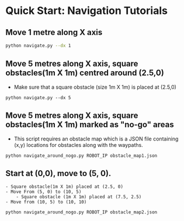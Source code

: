 # Quick Start: Navigation Tutorials


## Move 1 metre along X axis
```bash
python navigate.py --dx 1
```

## Move 5 metres along X axis, square obstacles(1m X 1m) centred around (2.5,0)
- Make sure that a square obstacle (size 1m X 1m) is placed at (2.5,0)
```commandline
python navigate.py --dx 5
```

## Move 5 metres along X axis, square obstacles(1m X 1m) marked as "no-go" areas
- This script requires an obstacle map which is a JSON file containing (x,y) locations for obstacles along with the waypaths. 
```commandline
python navigate_around_nogo.py ROBOT_IP obstacle_map1.json 
```

## Start at (0,0), move to (5, 0). 
    - Square obstacle(1m X 1m) placed at (2.5, 0)
    - Move From (5, 0) to (10, 5)
        - Square obstacle (1m X 1m) placed at (7.5, 2.5)
    - Move from (10, 5) to (10, 10)
```commandline
python navigate_around_nogo.py ROBOT_IP obstacle_map2.json 
```
